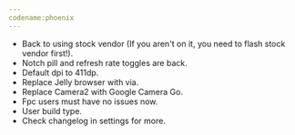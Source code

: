 ```yaml
---
codename:phoenix
---
```


- Back to using stock vendor (If you aren't on it, you need to flash stock vendor first!).
- Notch pill and refresh rate toggles are back.
- Default dpi to 411dp.
- Replace Jelly browser with via.
- Replace Camera2 with Google Camera Go.
- Fpc users must have no issues now.
- User build type.
- Check changelog in settings for more.
